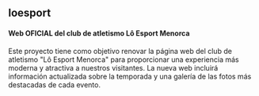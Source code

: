 ## loesport
#### Web OFICIAL del club de atletismo Lô Esport Menorca

Este proyecto tiene como objetivo renovar la página web del club de atletismo "Lô Esport Menorca" para proporcionar una experiencia más moderna y atractiva a nuestros visitantes. La nueva web incluirá información actualizada sobre la temporada y una galería de las fotos más destacadas de cada evento.
